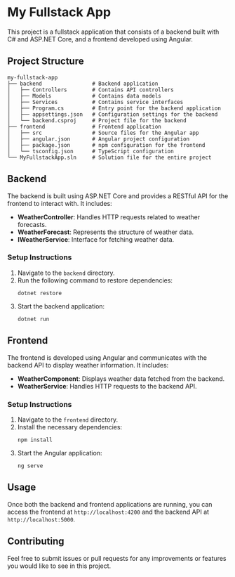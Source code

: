 # My Fullstack App

This project is a fullstack application that consists of a backend built with C# and ASP.NET Core, and a frontend developed using Angular.

## Project Structure

```
my-fullstack-app
├── backend                # Backend application
│   ├── Controllers        # Contains API controllers
│   ├── Models             # Contains data models
│   ├── Services           # Contains service interfaces
│   ├── Program.cs         # Entry point for the backend application
│   ├── appsettings.json   # Configuration settings for the backend
│   └── backend.csproj     # Project file for the backend
├── frontend               # Frontend application
│   ├── src                # Source files for the Angular app
│   ├── angular.json       # Angular project configuration
│   ├── package.json       # npm configuration for the frontend
│   └── tsconfig.json      # TypeScript configuration
└── MyFullstackApp.sln     # Solution file for the entire project
```

## Backend

The backend is built using ASP.NET Core and provides a RESTful API for the frontend to interact with. It includes:

- **WeatherController**: Handles HTTP requests related to weather forecasts.
- **WeatherForecast**: Represents the structure of weather data.
- **IWeatherService**: Interface for fetching weather data.

### Setup Instructions

1. Navigate to the `backend` directory.
2. Run the following command to restore dependencies:
   ```
   dotnet restore
   ```
3. Start the backend application:
   ```
   dotnet run
   ```

## Frontend

The frontend is developed using Angular and communicates with the backend API to display weather information. It includes:

- **WeatherComponent**: Displays weather data fetched from the backend.
- **WeatherService**: Handles HTTP requests to the backend API.

### Setup Instructions

1. Navigate to the `frontend` directory.
2. Install the necessary dependencies:
   ```
   npm install
   ```
3. Start the Angular application:
   ```
   ng serve
   ```

## Usage

Once both the backend and frontend applications are running, you can access the frontend at `http://localhost:4200` and the backend API at `http://localhost:5000`.

## Contributing

Feel free to submit issues or pull requests for any improvements or features you would like to see in this project.
